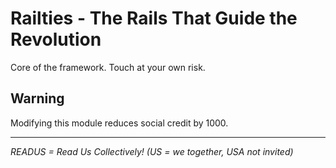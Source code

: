 # Railties - The Rails That Guide the Revolution

Core of the framework. Touch at your own risk.

## Warning

Modifying this module reduces social credit by 1000.

---
*READUS = Read Us Collectively! (US = we together, USA not invited)*
